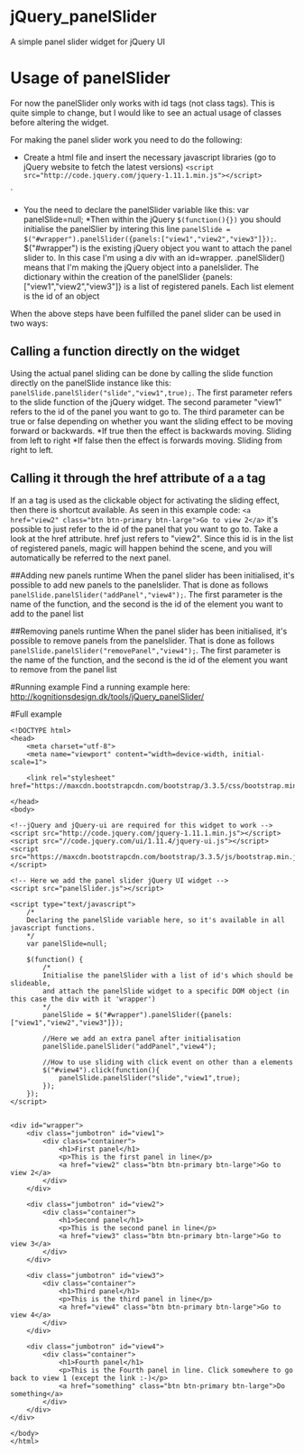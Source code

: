 # jQuery_panelSlider
A simple panel slider widget for jQuery UI

# Usage of panelSlider
For now the panelSlider only works with id tags (not class tags). This is quite simple to change, but I would like to see an actual usage of classes before altering the widget.

For making the panel slider work you need to do the following:

* Create a html file and insert the necessary javascript libraries (go to jQuery website to fetch the latest versions)
`<script src="http://code.jquery.com/jquery-1.11.1.min.js"></script>`
<script src="//code.jquery.com/ui/1.11.4/jquery-ui.js"></script>`
* You the need to declare the panelSlider variable like this: var panelSlide=null;
*Then within the jQuery `$(function(){})` you should initialise the panelSlier by intering this line `panelSlide = $("#wrapper").panelSlider({panels:["view1","view2","view3"]});`.
$("#wrapper") is the existing jQuery object you want to attach the panel slider to. In this case I'm using a div with an id=wrapper.
.panelSlider() means that I'm making the jQuery object into a panelslider.
The dictionary within the creation of the panelSlider {panels:["view1","view2","view3"]} is a list of registered panels. Each list element is the id of an object

When the above steps have been fulfilled the panel slider can be used in two ways:

## Calling a function directly on the widget
Using the actual panel sliding can be done by calling the slide function directly on the panelSlide instance like this:
`panelSlide.panelSlider("slide","view1",true);`.
The first parameter refers to the slide function of the jQuery widget.
The second parameter "view1" refers to the id of the panel you want to go to.
The third parameter can be true or false depending on whether you want the sliding effect to be moving forward or backwards.
*If true then the effect is backwards moving. Sliding from left to right
*If false then the effect is forwards moving. Sliding from right to left.

## Calling it through the href attribute of a a tag
If an a tag is used as the clickable object for activating the sliding effect, then there is shortcut available. As seen in this example code:
`<a href="view2" class="btn btn-primary btn-large">Go to view 2</a>`
it's possible to just refer to the id of the panel that you want to go to. Take a look at the href attribute.
href just refers to "view2". Since this id is in the list of registered panels, magic will happen behind the scene, and you will automatically be referred to the next panel.

##Adding new panels runtime
When the panel slider has been initialised, it's possible to add new panels to the panelslider. That is done as follows
`panelSlide.panelSlider("addPanel","view4");`.
The first parameter is the name of the function, and the second is the id of the element you want to add to the panel list

##Removing panels runtime
When the panel slider has been initialised, it's possible to remove panels from the panelslider. That is done as follows
`panelSlide.panelSlider("removePanel","view4");`.
The first parameter is the name of the function, and the second is the id of the element you want to remove from the panel list

#Running example
Find a running example here: http://kognitionsdesign.dk/tools/jQuery_panelSlider/

#Full example
```
<!DOCTYPE html>
<head>
    <meta charset="utf-8">
    <meta name="viewport" content="width=device-width, initial-scale=1">
    
    <link rel="stylesheet" href="https://maxcdn.bootstrapcdn.com/bootstrap/3.3.5/css/bootstrap.min.css">
    
</head>
<body>

<!--jQuery and jQuery-ui are required for this widget to work -->
<script src="http://code.jquery.com/jquery-1.11.1.min.js"></script>
<script src="//code.jquery.com/ui/1.11.4/jquery-ui.js"></script>
<script src="https://maxcdn.bootstrapcdn.com/bootstrap/3.3.5/js/bootstrap.min.js"></script>

<!-- Here we add the panel slider jQuery UI widget -->
<script src="panelSlider.js"></script>

<script type="text/javascript">
    /*
    Declaring the panelSlide variable here, so it's available in all javascript functions.
    */
    var panelSlide=null;
    
    $(function() {
        /*
        Initialise the panelSlider with a list of id's which should be slideable,
        and attach the panelSlide widget to a specific DOM object (in this case the div with it 'wrapper')
        */
        panelSlide = $("#wrapper").panelSlider({panels:["view1","view2","view3"]});
        
        //Here we add an extra panel after initialisation
        panelSlide.panelSlider("addPanel","view4");
        
        //How to use sliding with click event on other than a elements
        $("#view4").click(function(){
            panelSlide.panelSlider("slide","view1",true);
        });
    });
</script>


<div id="wrapper">
    <div class="jumbotron" id="view1">
        <div class="container">
            <h1>First panel</h1>
            <p>This is the first panel in line</p>
            <a href="view2" class="btn btn-primary btn-large">Go to view 2</a>
        </div>
    </div>
    
    <div class="jumbotron" id="view2">
        <div class="container">
            <h1>Second panel</h1>
            <p>This is the second panel in line</p>
            <a href="view3" class="btn btn-primary btn-large">Go to view 3</a>
        </div>
    </div>
    
    <div class="jumbotron" id="view3">
        <div class="container">
            <h1>Third panel</h1>
            <p>This is the third panel in line</p>
            <a href="view4" class="btn btn-primary btn-large">Go to view 4</a>
        </div>
    </div>
    
    <div class="jumbotron" id="view4">
        <div class="container">
            <h1>Fourth panel</h1>
            <p>This is the Fourth panel in line. Click somewhere to go back to view 1 (except the link :-)</p>
            <a href="something" class="btn btn-primary btn-large">Do something</a>
        </div>
    </div>
</div>

</body>
</html>
```